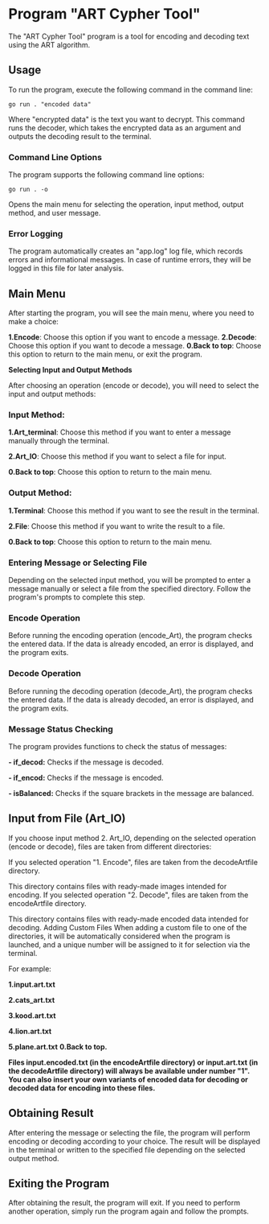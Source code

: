 # Program "ART Cypher Tool"

The "ART Cypher Tool" program is a tool for encoding and decoding text using the ART algorithm.

## Usage
To run the program, execute the following command in the command line:
```
go run . "encoded data"
```
Where "encrypted data" is the text you want to decrypt. This command runs the decoder, which takes the encrypted data as an argument and outputs the decoding result to the terminal.

### Command Line Options
The program supports the following command line options:
```
go run . -o
```
Opens the main menu for selecting the operation, input method, output method, and user message.
### Error Logging
The program automatically creates an "app.log" log file, which records errors and informational messages. In case of runtime errors, they will be logged in this file for later analysis.

## Main Menu
After starting the program, you will see the main menu, where you need to make a choice:

**1.Encode**: Choose this option if you want to encode a message.
**2.Decode**: Choose this option if you want to decode a message.
**0.Back to top**: Choose this option to return to the main menu, or exit the program.

**Selecting Input and Output Methods**

After choosing an operation (encode or decode), you will need to select the input and output methods:

### Input Method:

**1.Art_terminal**: Choose this method if you want to enter a message manually through the terminal.

**2.Art_IO**: Choose this method if you want to select a file for input.

**0.Back to top**: Choose this option to return to the main menu.

### Output Method:

**1.Terminal**: Choose this method if you want to see the result in the terminal.

**2.File**: Choose this method if you want to write the result to a file.

**0.Back to top**: Choose this option to return to the main menu.

### Entering Message or Selecting File
Depending on the selected input method, you will be prompted to enter a message manually or select a file from the specified directory. Follow the program's prompts to complete this step.

### Encode Operation
Before running the encoding operation (encode_Art), the program checks the entered data. If the data is already encoded, an error is displayed, and the program exits.

### Decode Operation
Before running the decoding operation (decode_Art), the program checks the entered data. If the data is already decoded, an error is displayed, and the program exits.

### Message Status Checking
The program provides functions to check the status of messages:

**- if_decod:** Checks if the message is decoded.

**- if_encod:** Checks if the message is encoded.

**- isBalanced:** Checks if the square brackets in the message are balanced.

## Input from File (Art_IO)
If you choose input method 2. Art_IO, depending on the selected operation (encode or decode), files are taken from different directories:

If you selected operation "1. Encode", files are taken from the decodeArtfile directory.

This directory contains files with ready-made images intended for encoding.
If you selected operation "2. Decode", files are taken from the encodeArtfile directory.

This directory contains files with ready-made encoded data intended for decoding.
Adding Custom Files
When adding a custom file to one of the directories, it will be automatically considered when the program is launched, and a unique number will be assigned to it for selection via the terminal. 

For example:

**1.input.art.txt**

**2.cats_art.txt**

**3.kood.art.txt**

**4.lion.art.txt**

**5.plane.art.txt**
**0.Back to top.**

**Files input.encoded.txt (in the encodeArtfile directory) or input.art.txt (in the decodeArtfile directory) will always be available under number "1". You can also insert your own variants of encoded data for decoding or decoded data for encoding into these files.**

## Obtaining Result

After entering the message or selecting the file, the program will perform encoding or decoding according to your choice. The result will be displayed in the terminal or written to the specified file depending on the selected output method.

## Exiting the Program
After obtaining the result, the program will exit. If you need to perform another operation, simply run the program again and follow the prompts.